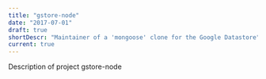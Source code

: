 ```yaml
---
title: "gstore-node"
date: "2017-07-01"
draft: true
shortDescr: "Maintainer of a 'mongoose' clone for the Google Datastore"
current: true
---
```


Description of project gstore-node
